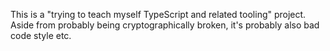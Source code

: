 This is a "trying to teach myself TypeScript and related tooling" project. Aside from probably being cryptographically broken, it's probably also bad code style etc.